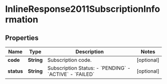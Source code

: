 
# InlineResponse2011SubscriptionInformation

## Properties
Name | Type | Description | Notes
------------ | ------------- | ------------- | -------------
**code** | **String** | Subscription code.  |  [optional]
**status** | **String** | Subscription Status:  - &#x60;PENDING&#x60;  - &#x60;ACTIVE&#x60;  - &#x60;FAILED&#x60;  |  [optional]



